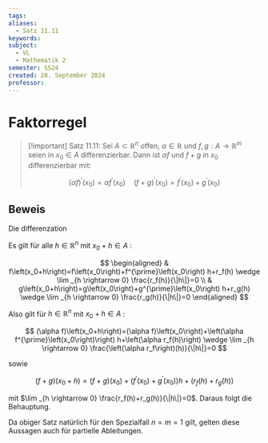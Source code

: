 ```yaml
---
tags: 
aliases:
  - Satz 11.11
keywords: 
subject:
  - VL
  - Mathematik 2
semester: SS24
created: 28. September 2024
professor:
---
```

 

# Faktorregel

> [!important] Satz 11.11: Sei $A \subset \mathbb{R}^n$ offen, $\alpha \in \mathbb{R}$ und $f, g: A \rightarrow \mathbb{R}^m$ seien in $x_0 \in A$ differenzierbar. Dann ist $\alpha f$ und $f+g$ in $x_0$ differenzierbar mit:
> 
> $$
> (\alpha f)^{\prime}\left(x_0\right)=\alpha f^{\prime}\left(x_0\right) \quad(f+g)^{\prime}\left(x_0\right)=f^{\prime}\left(x_0\right)+g^{\prime}\left(x_0\right)
> $$

## Beweis

Die differenzation 

Es gilt für alle $h \in \mathbb{R}^n$ mit $x_0+h \in A$ :

$$
\begin{aligned}
& f\left(x_0+h\right)=f\left(x_0\right)+f^{\prime}\left(x_0\right) h+r_f(h) \wedge \lim _{h \rightarrow 0} \frac{r_f(h)}{\|h\|}=0 \\
& g\left(x_0+h\right)=g\left(x_0\right)+g^{\prime}\left(x_0\right) h+r_g(h) \wedge \lim _{h \rightarrow 0} \frac{r_g(h)}{\|h\|}=0
\end{aligned}
$$


Also gilt für $h \in \mathbb{R}^n$ mit $x_0+h \in A$ :

$$
(\alpha f)\left(x_0+h\right)=(\alpha f)\left(x_0\right)+\left(\alpha f^{\prime}\left(x_0\right)\right) h+\left(\alpha r_f(h)\right) \wedge \lim _{h \rightarrow 0} \frac{\left(\alpha r_f\right)(h)}{\|h\|}=0
$$

sowie

$$
(f+g)\left(x_0+h\right)=(f+g)\left(x_0\right)+\left(f^{\prime}\left(x_0\right)+g^{\prime}\left(x_0\right)\right) h+\left(r_f(h)+r_g(h)\right)
$$

mit $\lim _{h \rightarrow 0} \frac{r_f(h)+r_g(h)}{\|h\|}=0$. Daraus folgt die Behauptung.

Da obiger Satz natürlich für den Spezialfall $n=m=1$ gilt, gelten diese Aussagen auch für partielle Ableitungen.